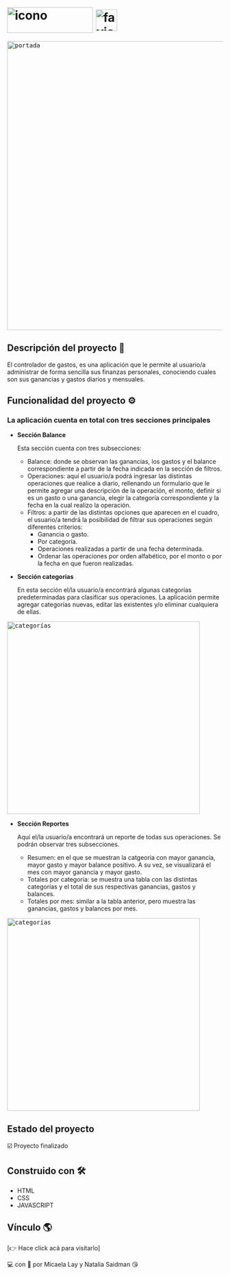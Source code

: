 # <img src="https://user-images.githubusercontent.com/107443979/200843482-6d97f11b-4a32-4678-9c66-c36b10c643d2.png" alt="icono" width="200" height="60" align="center"/> <img src="https://user-images.githubusercontent.com/107443979/200843957-d8cb336a-a1b5-418d-a539-187d0388d0f9.png" alt="favicon" width="50" height="50" align="center"/> 
<kbd><img src="https://user-images.githubusercontent.com/107443979/200853348-526afb77-e748-4576-acf2-d609c35e9037.png" alt="portada" width="675" heigth="480"/></kbd>

## Descripción del proyecto 📌
El controlador de gastos, es una aplicación que le permite al usuario/a administrar de forma sencilla sus finanzas personales, conociendo cuales son sus ganancias y gastos diarios y mensuales.

## Funcionalidad del proyecto ⚙️
### La aplicación cuenta en total con tres secciones principales    
    
- **Sección Balance**
    
   Esta sección cuenta con tres subsecciones:
  - Balance: donde se observan las ganancias, los gastos y el balance correspondiente a partir de la fecha indicada en la sección de filtros.
  - Operaciones: aquí el usuario/a podrá ingresar las distintas operaciones que realice a diario, rellenando un formulario que le permite agregar una descripción de la operación, el monto, definir si es un gasto o una ganancia, elegir la categoría correspondiente y la fecha en la cual realizo la operación.
  - Filtros: a partir de las distintas opciones que aparecen en el cuadro, el usuario/a tendrá la posibilidad de filtrar sus operaciones según diferentes criterios: 
      - Ganancia o gasto.
      - Por categoría.
      - Operaciones realizadas a partir de una fecha determinada.
      - Ordenar las operaciones por orden alfabético, por el monto o por la fecha en que fueron realizadas.
          
 - **Sección categorias**   
     
     En esta sección el/la usuario/a encontrará algunas categorías predeterminadas para clasificar sus operaciones. La aplicación permite agregar categorías nuevas, editar las existentes y/o eliminar cualquiera de ellas.
         
<kbd><img src="https://user-images.githubusercontent.com/107443979/200854452-dbddca68-65d3-4575-b9fd-ad7294b6532f.png" alt="categorías" width="450" heigth="325"/></kbd>
        
 - **Sección Reportes**    
     
     Aquí el/la usuario/a encontrará un reporte de todas sus operaciones. Se podrán observar tres subsecciones.     
     - Resumen: en el que se muestran la catgeoria con mayor ganancia, mayor gasto y mayor balance positivo. A su vez, se visualizará el mes con mayor ganancia y mayor gasto.
     - Totales por categoría: se muestra una tabla con las distintas categorías y el total de sus respectivas ganancias, gastos y balances.
     - Totales por mes: similar a la tabla anterior, pero muestra las ganancias, gastos y balances por mes.    
         
<kbd><img src="https://user-images.githubusercontent.com/107443979/200855269-715c5161-12b6-4438-8920-3d9cf6becd22.png" alt="categorías" width="450" heigth="325"/></kbd>

## Estado del proyecto 
☑️ Proyecto finalizado

## Construido con 🛠
- HTML
- CSS
- JAVASCRIPT    

## Vínculo 🌎
[👉 Hace click acá para visitarlo]         
     
         
             
💻 con &#128154; por Micaela Lay y Natalia Saidman 😘
